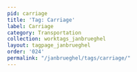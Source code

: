 ```yaml
---
pid: carriage
title: 'Tag: Carriage'
label: Carriage
category: Transportation
collection: worktags_janbrueghel
layout: tagpage_janbrueghel
order: '024'
permalink: "/janbrueghel/tags/carriage/"
---
```

